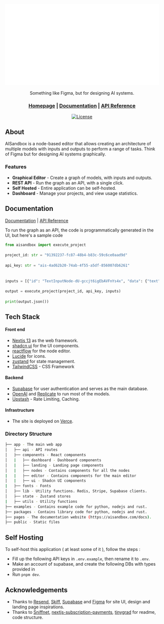<div align="center">

[![logo](https://raw.githubusercontent.com/Shubhamai/AISandbox/main/public/assets/editor.svg)](https://tinygrad.org)

Something like Figma, but for designing AI systems.

<h3>

[Homepage](https://aisandbox.app) | [Documentation](https://aisandbox.app/docs) | [API Reference](https://aisandbox.app/api)

</h3>

[![License](https://img.shields.io/github/license/shubhamai/aisandbox)](https://github.com/shubhamai/aisandbox/license)

</div>


## About

AISandbox is a node-based editor that allows creating an architecture of multiple models with inputs and outputs to perform a range of tasks. Think of Figma but for designing AI systems graphically.

### Features

- **Graphical Editor** - Create a graph of models, with inputs and outputs.
- **REST API** - Run the graph as an API, with a single click.
- **Self Hosted** - Entire application can be self-hosted.
- **Dashboard** - Manage your projects, and view usage statistics.

## Documentation

[Documentation](https://aisandbox.app/docs) | [API Reference](https://aisandbox.app/api)

To run the graph as an API, the code is programmatically generated in the UI, but here's a sample code

```py
from aisandbox import execute_project

project_id: str = "91392237-fc87-48b4-b83c-59c6ce0aad9d"

api_key: str = "ais-4ad62b20-74ab-4f55-a5df-856007db6261"


inputs = [{"id": "TextInputNode-dU-gccjt6igEbAVFnYs4x", "data": {"text": "Hello!"}}]

output = execute_project(project_id, api_key, inputs)

print(output.json())
```

## Tech Stack

#### Front end 
- [Nextjs 13](https://nextjs.org/docs) as the web framework. 
- [shadcn ui](https://ui.shadcn.com/) for the UI components. 
- [reactflow](https://reactflow.dev/) for the node editor.
- [Lucide](https://lucide.dev/) for icons.
- [zustand](https://zustand-demo.pmnd.rs/) for state management.
- [TailwindCSS](https://tailwindcss.com/) - CSS Framework

#### Backend
- [Supabase](https://supabase.com/) for user authentication and serves as the main database. 
- [OpenAI](https://openai.com/) and [Replicate](https://replicate.com/) to run most of the models.
- [Upstash](https://upstash.com/) - Rate Limiting, Caching.

#### Infrastructure

- The site is deployed on [Verce](https://vercel.com/).


### Directory Structure

```bash
├── app - The main web app
│   ├── api - API routes
│   ├── components - React components
│   |   ├── dashboard - Dashboard components
│   |   ├── landing - Landing page components
│   |   ├── nodes - Contains components for all the nodes
|   |   ├── editor - Contains components for the main editor
│   |   ├── ui - Shadcn UI components
|   ├── fonts - Fonts
│   ├── lib - Utility functions. Redis, Stripe, Supabase clients.
│   ├── state - Zustand stores
|   ├── utils - Utility functions
├── examples - Contains example code for python, nodejs and rust.
├── packages - Contains library code for python, nodejs and rust.
├── pages - The documentation website (https://aisandbox.com/docs).
├── public - Static files
```

## Self Hosting

To self-host this application ( at least some of it ), follow the steps :

- Fill up the following API keys in `.env.example`, then rename it to `.env`.
- Make an account of supabase, and create the following DBs with types provided in [](./types_db.ts)
- Run `pnpm dev`.

## Acknowledgements

- Thanks to [Resend](https://resend.com/home), [Skiff](https://skiff.com/), [Supabase](https://supabase.com/) and [Figma](https://figma.com/) for site UI, design and landing page inspirations.
- Thanks to [Sniffnet](https://github.com/GyulyVGC/sniffnet/), [nextjs-subscription-payments](https://github.com/vercel/nextjs-subscription-payments), [tinygrad](https://github.com/tinygrad/tinygrad/) for readme, code structure. 
